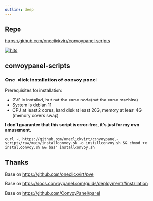 ```yaml
---
outline: deep
---
```


## Repo

https://github.com/oneclickvirt/convoypanel-scripts

[![hits](https://hits.spiritlhl.net/convoy.svg?action=hit&title=hits&title_bg=%23555555&count_bg=%233aebee&edge_flat=false)](https://hits.spiritlhl.net)

## convoypanel-scripts

### One-click installation of convoy panel

Prerequisites for installation:

- PVE is installed, but not the same node(not the same machine)
- System is debian 11
- CPU at least 2 cores, hard disk at least 20G, memory at least 4G (memory covers swap)

**I don't guarantee that this script is error-free, it's just for my own amusement.**

```shell
curl -L https://github.com/oneclickvirt/convoypanel-scripts/raw/main/installconvoy.sh -o installconvoy.sh && chmod +x installconvoy.sh && bash installconvoy.sh
```

## Thanks

Base on https://github.com/oneclickvirt/pve

Base on https://docs.convoypanel.com/guide/deployment/#installation

Base on https://github.com/ConvoyPanel/panel
